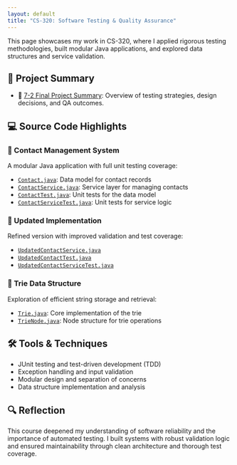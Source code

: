 ```yaml
---
layout: default
title: "CS-320: Software Testing & Quality Assurance"
---
```


This page showcases my work in CS-320, where I applied rigorous testing methodologies, built modular Java applications, and explored data structures and service validation.

## 📄 Project Summary

- 📘 [7-2 Final Project Summary](CS320%207-2%20Project%20Summary.docx): Overview of testing strategies, design decisions, and QA outcomes.

## 💻 Source Code Highlights

### 🔧 Contact Management System

A modular Java application with full unit testing coverage:

- [`Contact.java`](Contact.java): Data model for contact records  
- [`ContactService.java`](ContactService.java): Service layer for managing contacts  
- [`ContactTest.java`](ContactTest.java): Unit tests for the data model  
- [`ContactServiceTest.java`](ContactServiceTest.java): Unit tests for service logic

### 🧪 Updated Implementation

Refined version with improved validation and test coverage:

- [`UpdatedContactService.java`](UpdatedContactService.java)  
- [`UpdatedContactTest.java`](UpdatedContactTest.java)  
- [`UpdatedContactServiceTest.java`](UpdatedContactServiceTest.java)

### 🌲 Trie Data Structure

Exploration of efficient string storage and retrieval:

- [`Trie.java`](Trie.java): Core implementation of the trie  
- [`TrieNode.java`](TrieNode.java): Node structure for trie operations

## 🛠️ Tools & Techniques

- JUnit testing and test-driven development (TDD)  
- Exception handling and input validation  
- Modular design and separation of concerns  
- Data structure implementation and analysis

## 🔍 Reflection

This course deepened my understanding of software reliability and the importance of automated testing. I built systems with robust validation logic and ensured maintainability through clean architecture and thorough test coverage.

